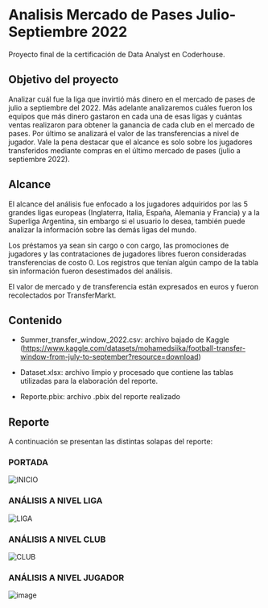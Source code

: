 # Analisis Mercado de Pases Julio-Septiembre 2022
Proyecto final de la certificación de Data Analyst en Coderhouse.

## Objetivo del proyecto
Analizar cuál fue la liga que invirtió más dinero en el mercado de pases de julio a septiembre del 2022. Más adelante analizaremos cuáles fueron los equipos que más dinero gastaron en cada una de esas ligas y cuántas ventas realizaron para obtener la ganancia de cada club en el mercado de pases. Por último se analizará el valor de las transferencias a nivel de jugador.
Vale la pena destacar que el alcance es solo sobre los jugadores transferidos mediante compras en el último mercado de pases (julio a septiembre 2022).

## Alcance
El alcance del análisis fue enfocado a los jugadores adquiridos por las 5 grandes ligas europeas (Inglaterra, Italia, España, Alemania y Francia) y a la Superliga Argentina, sin embargo si el usuario lo desea, también puede analizar la información sobre las demás ligas del mundo.

Los préstamos ya sean sin cargo o con cargo, las promociones de jugadores y las contrataciones de jugadores libres fueron consideradas transferencias de costo 0.
Los registros que tenían algún campo de la tabla sin información fueron desestimados del análisis.

El valor de mercado y de transferencia están expresados en euros y fueron recolectados por TransferMarkt.

## Contenido

- Summer_transfer_window_2022.csv: archivo bajado de Kaggle (https://www.kaggle.com/datasets/mohamedsiika/football-transfer-window-from-july-to-september?resource=download)

- Dataset.xlsx: archivo limpio y procesado que contiene las tablas utilizadas para la elaboración del reporte.

- Reporte.pbix: archivo .pbix del reporte realizado

## Reporte

A continuación se presentan las distintas solapas del reporte:

### PORTADA

![INICIO](https://user-images.githubusercontent.com/51711170/212340356-4906fc9d-3235-4ed7-af1c-ba3ec16e3ea4.jpg)

### ANÁLISIS A NIVEL LIGA
![LIGA](https://user-images.githubusercontent.com/51711170/212340366-5260384c-a716-42e1-ade6-c1a64d922fc4.jpg)

### ANÁLISIS A NIVEL CLUB
![CLUB](https://user-images.githubusercontent.com/51711170/212340345-e04067d0-31f8-4823-aff3-02ccee02db78.jpg)

### ANÁLISIS A NIVEL JUGADOR
![image](https://github.com/Rickozono/Analisis-Mercado-de-Pases-Julio-Septiembre-2022/assets/51711170/54231216-82db-4240-a146-3a87a0192d3b)




